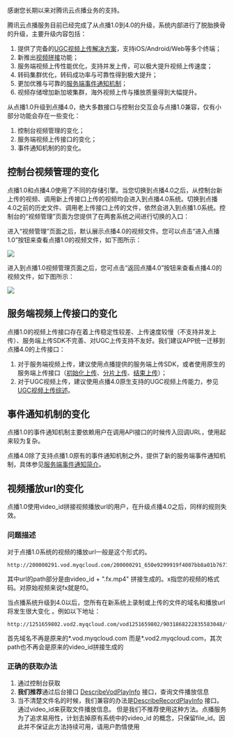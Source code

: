 感谢您长期以来对腾讯云点播业务的支持。

腾讯云点播服务目前已经完成了从点播1.0到4.0的升级，系统内部进行了脱胎换骨的升级，主要升级内容包括：

1. 提供了完备的[UGC视频上传解决方案](/document/product/266/7835)，支持iOS/Android/Web等多个终端；
1. 新推出[视频拼接](/document/product/266/7821)功能；
1. 服务端视频上传性能优化，支持并发上传，可以极大提升视频上传速度；
1. 转码集群优化，转码成功率与可靠性得到极大提升；
1. 更加优雅与可靠的[服务端事件通知机制](/document/product/266/7829)；
1. 视频存储增加新加坡集群，海外视频上传与播放质量得到大幅提升。

从点播1.0升级到点播4.0，绝大多数接口与控制台交互会与点播1.0兼容，仅有小部分功能会存在一些变化：

1. 控制台视频管理的变化；
1. 服务端视频上传接口的变化；
1. 事件通知机制的的变化。

## 控制台视频管理的变化

点播1.0和点播4.0使用了不同的存储引擎。当您切换到点播4.0之后，从控制台新上传的视频、调用新上传接口上传的视频均会进入到点播4.0系统。切换到点播4.0之前的历史文件、调用老上传接口上传的文件，依然会进入到点播1.0系统。控制台的“视频管理”页面为您提供了在两套系统之间进行切换的入口：

进入“视频管理”页面之后，默认展示点播4.0的视频文件。您可以点击“进入点播1.0”按钮来查看点播1.0的视频文件，如下图所示：

![](//mc.qcloudimg.com/static/img/2b4534a1e35c8a0325c04ce3542b80e8/image.png)


进入到点播1.0视频管理页面之后，您可点击“返回点播4.0”按钮来查看点播4.0的视频文件，如下图所示：

![](//mc.qcloudimg.com/static/img/a9d09b0be77e8974d0d7222fb9b3627a/image.png)

## 服务端视频上传接口的变化

点播1.0的视频上传接口存在着上传稳定性较差、上传速度较慢（不支持并发上传）、服务端上传SDK不完善、对UGC上传支持不友好。我们建议APP统一迁移到点播4.0的上传接口：

1. 对于服务端视频上传，建议使用点播提供的服务端上传SDK，或者使用原生的服务端上传接口（[初始化上传](/document/product/266/7809)、[分片上传](/document/product/266/7810)、[结束上传](/document/product/266/7811)）；
1. 对于UGC视频上传，建议使用点播4.0原生支持的UGC视频上传能力，参见[UGC视频上传综述](/document/product/266/7835)。

## 事件通知机制的变化
点播1.0的事件通知机制主要依赖用户在调用API接口的时候传入回调URL，使用起来较为复杂。

点播4.0除了支持点播1.0原有的事件通知机制之外，提供了新的服务端事件通知机制，具体参见[服务端事件通知简介](/document/product/266/7829)。

## 视频播放url的变化
点播1.0使用video_id拼接视频播放url的用户，在升级点播4.0之后，同样的规则失效。

### 问题描述


对于点播1.0系统的视频的播放url一般是这个形式的。
```
http://200000291.vod.myqcloud.com/200000291_650e9299919f4007bb8a01b7671f0e20.f0.mp4
```
其中url的path部分是由video_id + ".fx.mp4" 拼接生成的。x指您的视频的格式码。对原始视频来说fx就是f0。

当点播系统升级到4.0以后，您所有在新系统上录制或上传的文件的域名和播放url将发生很大变化 。例如以下地址：
```
http://1251659802.vod2.myqcloud.com/vod1251659802/9031868222835583048/f0.flv
```
首先域名不再是原来的*.vod.myqcloud.com 而是*.vod2.myqcloud.com，其次path也不再会是原来的video_id拼接生成的

### 正确的获取办法

1. 通过控制台获取
1. **我们推荐**通过后台接口 [DescribeVodPlayInfo](https://www.qcloud.com/document/product/266/1373) 接口，查询文件播放信息
1. 当不清楚文件名的时候，我们兼容的办法是[DescribeRecordPlayInfo](https://www.qcloud.com/document/product/266/2331) 接口。通过video_id来获取文件播放信息。
但是我们不推荐使用这种方法。点播服务为了追求易用性，计划去掉原有系统中的video_id 的概念，只保留file_id。因此并不保证此方法持续可用，请用户酌情使用
